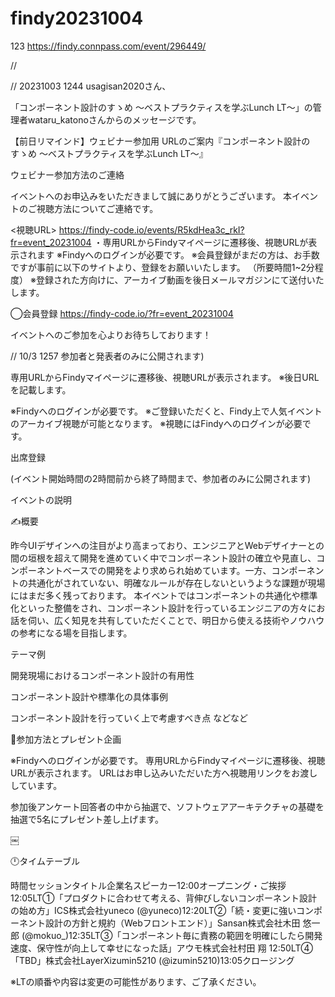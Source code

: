 # findy20231004
123
https://findy.connpass.com/event/296449/


//



//
20231003 1244
usagisan2020さん、

「コンポーネント設計のすゝめ 〜ベストプラクティスを学ぶLunch LT〜」の管理者wataru_katonoさんからのメッセージです。

【前日リマインド】ウェビナー参加用 URLのご案内『コンポーネント設計のすゝめ 〜ベストプラクティスを学ぶLunch LT〜』

ウェビナー参加方法のご連絡

イベントへのお申込みをいただきまして誠にありがとうございます。
本イベントのご視聴方法についてご連絡です。

<視聴URL>
https://findy-code.io/events/R5kdHea3c_rkI?fr=event_20231004
・専用URLからFindyマイページに遷移後、視聴URLが表示されます
※Findyへのログインが必要です。
※会員登録がまだの方は、お手数ですが事前に以下のサイトより、登録をお願いいたします。
（所要時間1~2分程度）
※登録された方向けに、アーカイブ動画を後日メールマガジンにて送付いたします。

◯会員登録
https://findy-code.io/?fr=event_20231004

イベントへのご参加を心よりお待ちしております！





//
10/3 1257
参加者と発表者のみに公開されます)

専用URLからFindyマイページに遷移後、視聴URLが表示されます。
※後日URLを記載します。

※Findyへのログインが必要です。
※ご登録いただくと、Findy上で人気イベントのアーカイブ視聴が可能となります。 ※視聴にはFindyへのログインが必要です。

出席登録

(イベント開始時間の2時間前から終了時間まで、参加者のみに公開されます)

イベントの説明

✍️概要

昨今UIデザインへの注目がより高まっており、エンジニアとWebデザイナーとの間の垣根を超えて開発を進めていく中でコンポーネント設計の確立や見直し、コンポーネントベースでの開発をより求められ始めています。一方、コンポーネントの共通化がされていない、明確なルールが存在しないというような課題が現場にはまだ多く残っております。
本イベントではコンポーネントの共通化や標準化といった整備をされ、コンポーネント設計を行っているエンジニアの方々にお話を伺い、広く知見を共有していただくことで、明日から使える技術やノウハウの参考になる場を目指します。

テーマ例

開発現場におけるコンポーネント設計の有用性

コンポーネント設計や標準化の具体事例

コンポーネント設計を行っていく上で考慮すべき点
などなど

🎁参加方法とプレゼント企画

※Findyへのログインが必要です。
専用URLからFindyマイページに遷移後、視聴URLが表示されます。
URLはお申し込みいただいた方へ視聴用リンクをお渡ししています。

参加後アンケート回答者の中から抽選で、ソフトウェアアーキテクチャの基礎を抽選で5名にプレゼント差し上げます。

￼

🕛タイムテーブル

時間セッションタイトル企業名スピーカー12:00オープニング・ご挨拶12:05LT①「プロダクトに合わせて考える、背伸びしないコンポーネント設計の始め方」ICS株式会社yuneco
(@yuneco)12:20LT②「続・変更に強いコンポーネント設計の方針と規約（Webフロントエンド）」Sansan株式会社木田 悠一郎
(@mokuo_)12:35LT③「コンポーネント毎に責務の範囲を明確にしたら開発速度、保守性が向上して幸せになった話」アウモ株式会社村田 翔
12:50LT④「TBD」株式会社LayerXizumin5210
(@izumin5210)13:05クロージング

※LTの順番や内容は変更の可能性があります、ご了承ください。

